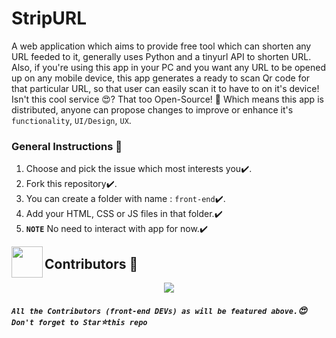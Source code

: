 # StripURL
A web application which aims to provide free tool which can shorten any URL feeded to it, generally uses Python and a tinyurl API to shorten URL. Also, if you're using this app in your PC and you want any URL to be opened up on any mobile device, this app generates a ready to scan Qr code for that particular URL, so that user can easily scan it to have to on it's device! Isn't this cool service :heart_eyes:? That too Open-Source! :cowboy_hat_face: Which means this app is distributed, anyone can propose changes to improve or enhance it's `functionality`, `UI/Design`, `UX`.

### General Instructions :mega:
1. Choose and pick the issue which most interests you:heavy_check_mark:.
2. Fork this repository:heavy_check_mark:.
3. You can create a folder with name : `front-end`:heavy_check_mark:.
4. Add your HTML, CSS or JS files in that folder.:heavy_check_mark:
5. **`NOTE`** No need to interact with app for now.:heavy_check_mark:

<img align="left" src="https://posthog-static-files.s3.us-east-2.amazonaws.com/Website-Assets/rebrand/icons/Untitled_Artwork+2+copy+15+1.jpg" width="50px" />

## Contributors 🦸

<p align="center">
 <a href="https://github.com/parthpandyappp/StripURL/graphs/contributors">
  <img src="https://contributors-img.web.app/image?repo=parthpandyappp/StripURL" />
</a>
</p>

##### **`All the Contributors (front-end DEVs) as will be featured above.`:heart_eyes: `Don't forget to Star`:star:`this repo`**
